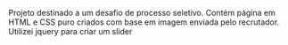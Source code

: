 Projeto destinado a um desafio de processo seletivo.
Contém página em HTML e CSS puro criados com base em imagem enviada pelo recrutador.
Utilizei jquery para criar um slider
